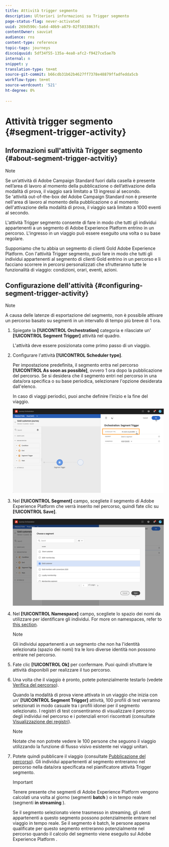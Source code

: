 ```yaml
---
title: Attività trigger segmento
description: Ulteriori informazioni su Trigger segmento
page-status-flag: never-activated
uuid: 269d590c-5a6d-40b9-a879-02f5033863fc
contentOwner: sauviat
audience: rns
content-type: reference
topic-tags: journeys
discoiquuid: 5df34f55-135a-4ea8-afc2-f9427ce5ae7b
internal: n
snippet: y
translation-type: tm+mt
source-git-commit: b66cdb31b62b4627ff7378e48879ffadfedda5cb
workflow-type: tm+mt
source-wordcount: '521'
ht-degree: 0%

---
```



# Attività trigger segmento {#segment-trigger-activity}

## Informazioni sull&#39;attività Trigger segmento {#about-segment-trigger-actvitiy}

>[!NOTE]
>
>Se un’attività di Adobe Campaign Standard fuori dalla casella è presente nell’area di lavoro  al momento della pubblicazione o dell’attivazione della modalità di prova, il viaggio sarà limitato a 13 ingressi al secondo. <br>Se &#39;attività out-of-the-box del Adobe Campaign Standard non è presente nell&#39;area di lavoro al momento della pubblicazione o al momento dell&#39;attivazione della modalità di prova, il viaggio sarà limitato a 1000 eventi al secondo.

L&#39;attività Trigger segmento consente di fare in modo che tutti gli individui appartenenti a un segmento di Adobe Experience Platform  entrino in un percorso. L&#39;ingresso in un viaggio può essere eseguito una volta o su base regolare.

Supponiamo che tu abbia un segmento di clienti Gold  Adobe Experience Platform. Con l&#39;attività Trigger segmento, puoi fare in modo che tutti gli individui appartenenti al segmento di clienti Gold entrino in un percorso e li facciano scorrere in percorsi personalizzati che sfrutteranno tutte le funzionalità di viaggio: condizioni, orari, eventi, azioni.

## Configurazione dell&#39;attività {#configuring-segment-trigger-activity}

>[!NOTE]
>
>A causa delle latenze di esportazione del segmento, non è possibile attivare un percorso basato su segmenti in un intervallo di tempo più breve di 1 ora.

1. Spiegate la **[!UICONTROL Orchestration]** categoria e rilasciate un&#39; **[!UICONTROL Segment Trigger]** attività nel quadro.

   L&#39;attività deve essere posizionata come primo passo di un viaggio.

1. Configurare l&#39;attività **[!UICONTROL Scheduler type]**.

   Per impostazione predefinita, il segmento entra nel percorso **[!UICONTROL As soon as possible]**, ovvero 1 ora dopo la pubblicazione del percorso. Se si desidera che il segmento entri nel percorso in una data/ora specifica o su base periodica, selezionare l&#39;opzione desiderata dall&#39;elenco.

   In caso di viaggi periodici, puoi anche definire l’inizio e la fine del viaggio.

   ![](../assets/segment-trigger-schedule.png)

1. Nel **[!UICONTROL Segment]** campo, scegliete il segmento di Adobe Experience Platform  che verrà inserito nel percorso, quindi fate clic su **[!UICONTROL Save]**.

   ![](../assets/segment-trigger-segment-selection.png)

1. Nel **[!UICONTROL Namespace]** campo, scegliete lo spazio dei nomi da utilizzare per identificare gli individui. For more on namespaces, refer to [this section](../event/selecting-the-namespace.md).

   >[!NOTE]
   >
   >Gli individui appartenenti a un segmento che non ha l&#39;identità selezionata (spazio dei nomi) tra le loro diverse identità non possono entrare nel percorso.

1. Fate clic **[!UICONTROL Ok]** per confermare. Puoi quindi sfruttare le attività disponibili per realizzare il tuo percorso.

1. Una volta che il viaggio è pronto, potete potenzialmente testarlo (vedete [Verifica del percorso](../building-journeys/testing-the-journey.md)).

   Quando la modalità di prova viene attivata in un viaggio che inizia con un’ **[!UICONTROL Segment Trigger]** attività, 100 profili di test verranno selezionati in modo casuale tra i profili idonei per il segmento selezionato. I registri di test consentiranno di visualizzare il percorso degli individui nel percorso e i potenziali errori riscontrati (consultate [Visualizzazione dei registri](../building-journeys/testing-the-journey.md#viewing_logs)).

   >[!NOTE]
   >
   >Notate che non potrete vedere le 100 persone che seguono il viaggio utilizzando la funzione di flusso visivo esistente nei viaggi unitari.

1. Potete quindi pubblicare il viaggio (consultate [Pubblicazione del percorso](../building-journeys/publishing-the-journey.md)). Gli individui appartenenti al segmento entreranno nel percorso nella data/ora specificata nel pianificatore attività Trigger segmento.

   >[!IMPORTANT]
   >
   >Tenere presente che  segmenti di Adobe Experience Platform vengono calcolati una volta al giorno (segmenti **batch** ) o in tempo reale (segmenti **in streaming** ).
   >
   >Se il segmento selezionato viene trasmesso in streaming, gli utenti appartenenti a questo segmento possono potenzialmente entrare nel viaggio in tempo reale. Se il segmento è batch, le persone appena qualificate per questo segmento entreranno potenzialmente nel percorso quando il calcolo del segmento viene eseguito sul Adobe Experience Platform .

